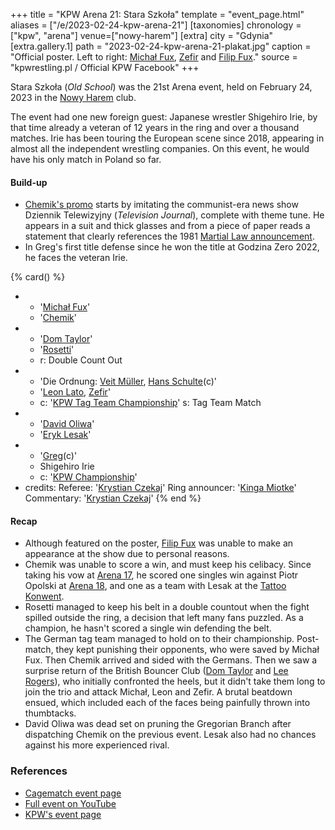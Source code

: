 +++
title = "KPW Arena 21: Stara Szkoła"
template = "event_page.html"
aliases = ["/e/2023-02-24-kpw-arena-21"]
[taxonomies]
chronology = ["kpw", "arena"]
venue=["nowy-harem"]
[extra]
city = "Gdynia"
[extra.gallery.1]
path = "2023-02-24-kpw-arena-21-plakat.jpg"
caption = "Official poster. Left to right: [Michał Fux](@/w/michal-fux.md), [Zefir](@/w/zefir.md) and [Filip Fux](@/w/filip-fux.md)."
source = "kpwrestling.pl / Official KPW Facebook"
+++

Stara Szkoła (_Old School_) was the 21st Arena event, held on February 24, 2023 in the [Nowy Harem](@/v/atlantic-nh-gdynia.md) club.

The event had one new foreign guest: Japanese wrestler Shigehiro Irie, by that time already a veteran of 12 years in the ring and over a thousand matches. Irie has been touring the European scene since 2018, appearing in almost all the independent wrestling companies. On this event, he would have his only match in Poland so far.

#### Build-up

* [Chemik's promo](https://www.youtube.com/watch?v=yPeh98qc6YA) starts by imitating the communist-era news show Dziennik Telewizyjny (_Television Journal_), complete with theme tune. He appears in a suit and thick glasses and from a piece of paper reads a statement that clearly references the 1981 [Martial Law announcement](https://www.youtube.com/watch?v=7MHPrdAbse0).
* In Greg's first title defense since he won the title at Godzina Zero 2022, he faces the veteran Irie.

{% card() %}
- - '[Michał Fux](@/w/michal-fux.md)'
  - '[Chemik](@/w/chemik.md)'
- - '[Dom Taylor](@/w/dom-taylor.md)'
  - '[Rosetti](@/w/rosetti.md)'
  - r: Double Count Out
- - 'Die Ordnung: [Veit Müller](@/w/veit-mueller.md), [Hans Schulte](@/w/hans-schulte.md)(c)'
  - '[Leon Lato](@/w/leon-lato.md), [Zefir](@/w/zefir.md)'
  - c: '[KPW Tag Team Championship](@/c/kpw-tag-team-championship.md)'
    s: Tag Team Match
- - '[David Oliwa](@/w/david-oliwa.md)'
  - '[Eryk Lesak](@/w/eryk-lesak.md)'
- - '[Greg](@/w/greg.md)(c)'
  - Shigehiro Irie
  - c: '[KPW Championship](@/c/kpw-championship.md)'
- credits:
    Referee: '[Krystian Czekaj](@/w/krystian-czekaj.md)'
    Ring announcer: '[Kinga Miotke](@/w/kinga-miotke.md)'
    Commentary: '[Krystian Czekaj](@/w/krystian-czekaj.md)'
{% end %}

#### Recap

* Although featured on the poster, [Filip Fux](@/w/filip-fux.md) was unable to make an appearance at the show due to personal reasons.
* Chemik was unable to score a win, and must keep his celibacy. Since taking his vow at [Arena 17](@/e/kpw/2021-08-21-kpw-arena-17.md),
he scored one singles win against Piotr Opolski at [Arena 18](@/e/kpw/2022-03-18-kpw-arena-18.md),
and one as a team with Lesak at the [Tattoo Konwent](@/e/kpw/2022-07-30-kpw-tattoo-konwent-2022.md).
* Rosetti managed to keep his belt in a double countout when the fight spilled outside the ring, a decision that left many fans puzzled. As a champion, he hasn't scored a single win defending the belt.
* The German tag team managed to hold on to their championship. Post-match, they kept punishing their opponents, who were saved by Michał Fux. Then Chemik arrived and sided with the Germans. Then we saw a surprise return of the British Bouncer Club ([Dom Taylor](@/w/dom-taylor.md) and [Lee Rogers](@/w/lee-rogers.md)), who initially confronted the heels, but it didn't take them long to join the trio and attack Michał, Leon and Zefir. A brutal beatdown ensued, which included each of the faces being painfully thrown into thumbtacks.
* David Oliwa was dead set on pruning the Gregorian Branch after dispatching Chemik on the previous event. Lesak also had no chances against his more experienced rival.

### References

* [Cagematch event page](https://www.cagematch.net/?id=1&nr=360867)
* [Full event on YouTube](https://www.youtube.com/watch?v=QXtSn3Qlwlg)
* [KPW's event page](https://kpwrestling.pl/events/kpw-arena-21/)
